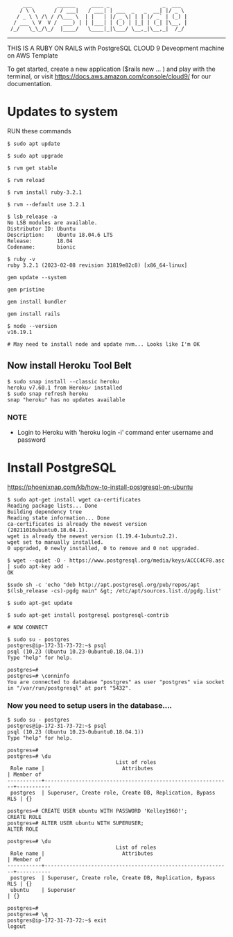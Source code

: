          ___        ______     ____ _                 _  ___  
        / \ \      / / ___|   / ___| | ___  _   _  __| |/ _ \ 
       / _ \ \ /\ / /\___ \  | |   | |/ _ \| | | |/ _` | (_) |
      / ___ \ V  V /  ___) | | |___| | (_) | |_| | (_| |\__, |
     /_/   \_\_/\_/  |____/   \____|_|\___/ \__,_|\__,_|  /_/ 
 ----------------------------------------------------------------- 


THIS IS A RUBY ON RAILS with PostgreSQL CLOUD 9 Deveopment machine on AWS Template

To get started, create a new application ($rails new ... ) and play with the terminal,
or visit https://docs.aws.amazon.com/console/cloud9/ for our documentation.

# Updates to system

RUN these commands

```
$ sudo apt update

$ sudo apt upgrade

$ rvm get stable

$ rvm reload

$ rvm install ruby-3.2.1

$ rvm --default use 3.2.1

$ lsb_release -a
No LSB modules are available.
Distributor ID: Ubuntu
Description:    Ubuntu 18.04.6 LTS
Release:        18.04
Codename:       bionic

$ ruby -v
ruby 3.2.1 (2023-02-08 revision 31819e82c8) [x86_64-linux]

gem update --system

gem pristine

gem install bundler

gem install rails

$ node --version
v16.19.1

# May need to install node and update nvm... Looks like I'm OK

```

## Now install Heroku Tool Belt

```
$ sudo snap install --classic heroku
heroku v7.60.1 from Heroku✓ installed
$ sudo snap refresh heroku
snap "heroku" has no updates available

```

### NOTE 
- Login to Heroku with 'heroku login -i' command enter username and password

# Install PostgreSQL
https://phoenixnap.com/kb/how-to-install-postgresql-on-ubuntu

```
$ sudo apt-get install wget ca-certificates
Reading package lists... Done
Building dependency tree       
Reading state information... Done
ca-certificates is already the newest version (20211016ubuntu0.18.04.1).
wget is already the newest version (1.19.4-1ubuntu2.2).
wget set to manually installed.
0 upgraded, 0 newly installed, 0 to remove and 0 not upgraded.

$ wget --quiet -O - https://www.postgresql.org/media/keys/ACCC4CF8.asc | sudo apt-key add -
OK

$sudo sh -c 'echo "deb http://apt.postgresql.org/pub/repos/apt $(lsb_release -cs)-pgdg main" &gt; /etc/apt/sources.list.d/pgdg.list'

$ sudo apt-get update

$ sudo apt-get install postgresql postgresql-contrib

# NOW CONNECT 

$ sudo su - postgres
postgres@ip-172-31-73-72:~$ psql
psql (10.23 (Ubuntu 10.23-0ubuntu0.18.04.1))
Type "help" for help.

postgres=# 
postgres=# \conninfo
You are connected to database "postgres" as user "postgres" via socket in "/var/run/postgresql" at port "5432".

```
### Now you need to setup users in the database....

```
$ sudo su - postgres
postgres@ip-172-31-73-72:~$ psql
psql (10.23 (Ubuntu 10.23-0ubuntu0.18.04.1))
Type "help" for help.

postgres=# 
postgres=# \du
                                   List of roles
 Role name |                         Attributes                         | Member of 
-----------+------------------------------------------------------------+-----------
 postgres  | Superuser, Create role, Create DB, Replication, Bypass RLS | {}

postgres=# CREATE USER ubuntu WITH PASSWORD 'Kelley1960!';
CREATE ROLE
postgres=# ALTER USER ubuntu WITH SUPERUSER;
ALTER ROLE

postgres=# \du
                                   List of roles
 Role name |                         Attributes                         | Member of 
-----------+------------------------------------------------------------+-----------
 postgres  | Superuser, Create role, Create DB, Replication, Bypass RLS | {}
 ubuntu    | Superuser                                                  | {}

postgres=# 
postgres=# \q
postgres@ip-172-31-73-72:~$ exit
logout
```
